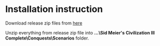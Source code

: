 # Installation instruction

Download release zip files from [here](https://github.com/tnevolin/civ3-the-will-to-power/tree/master/modpackage/_releases)

Unzip everything from release zip file into **...\Sid Meier's Civilization III Complete\Conquests\Scenarios** folder.

